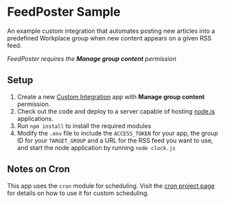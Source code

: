 # FeedPoster Sample

An example custom integration that automates posting new articles into a predefined Workplace group when new content appears on a given RSS feed.

*FeedPoster requires the **Manage group content** permission*

## Setup
1. Create a new [Custom Integration](https://developers.facebook.com/docs/workplace/custom-integrations) app with **Manage group content** permission.
2. Check out the code and deploy to a server capable of hosting [node.js](https://nodejs.org) applications.
3. Run `npm install` to install the required modules
4. Modify the `.env` file to include the `ACCESS_TOKEN` for your app, the group ID for your `TARGET_GROUP` and a URL for the RSS feed you want to use, and start the node application by running `node clock.js`

## Notes on Cron
This app uses the `cron` module for scheduling. Visit the [cron project page](https://www.npmjs.com/package/cron) for details on how to use it for custom scheduling.
